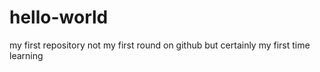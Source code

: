 # hello-world
my first repository
not my first round on github but certainly my first time learning
